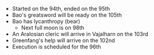 * Started on the 94th, ended on the 95th
* Bao's greatsword will be ready on the 105th
* Bao has lycanthropy (bear)
	* Next full moon is on 98th
* An Aralosian cleric will arrive in Vajalharn on the 103rd
* Greenfang's help will arrive on the 102nd
* Execution is scheduled for the 96th